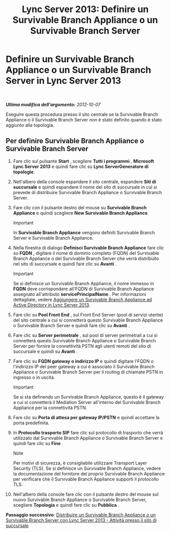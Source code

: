 ﻿---
title: 'Lync Server 2013: Definire un Survivable Branch Appliance o un Survivable Branch Server'
TOCTitle: Definire un Survivable Branch Appliance o un Survivable Branch Server
ms:assetid: 1f49cfbe-30b3-4600-af15-47cb2f58d18a
ms:mtpsurl: https://technet.microsoft.com/it-it/library/Gg398280(v=OCS.15)
ms:contentKeyID: 49299890
ms.date: 08/24/2015
mtps_version: v=OCS.15
ms.translationtype: HT
---

# Definire un Survivable Branch Appliance o un Survivable Branch Server in Lync Server 2013

 

_**Ultima modifica dell'argomento:** 2012-10-07_

Eseguire questa procedura presso il sito centrale se la Survivable Branch Appliance o il Survivable Branch Server non è stato definito quando è stato aggiunto alla topologia.

## Per definire Survivable Branch Appliance o Survivable Branch Server

1.  Fare clic sul pulsante **Start** , scegliere **Tutti i programmi** , **Microsoft Lync Server 2013** e quindi fare clic su **Lync ServerGeneratore di topologie**.

2.  Nell'albero della console espandere il sito centrale, espandere **Siti di succursale** e quindi espandere il nome del sito di succursale in cui si prevede di distribuire Survivable Branch Appliance o Survivable Branch Server.

3.  Fare clic con il pulsante destro del mouse su **Survivable Branch Appliance** e quindi scegliere **New Survivable Branch Appliance**.
    
    > [!important]  
    > In <strong>Survivable Branch Appliance</strong> vengono definiti Survivable Branch Server e Survivable Branch Appliance.

4.  Nella finestra di dialogo **Definisci Survivable Branch Appliance** fare clic su **FQDN** , digitare il nome di dominio completo (FQDN) del Survivable Branch Appliance o del Survivable Branch Server che verrà distribuito nel sito di succursale e quindi fare clic su **Avanti** .
    
    > [!important]  
    > Se si definisce un Survivable Branch Appliance, il nome immesso in <strong>FQDN</strong> deve corrispondere all'FQDN di Survivable Branch Appliance assegnato all'attributo <strong>servicePrincipalName</strong> . Per informazioni dettagliate, vedere <a href="lync-server-2013-add-a-survivable-branch-appliance-to-active-directory.md">Aggiungere un Survivable Branch Appliance ad Active Directory in Lync Server 2013</a>.

5.  Fare clic su **Pool Front End** , sul Front End Server (pool di servizi utente) del sito centrale a cui si connetterà questo Survivable Branch Appliance o Survivable Branch Server e quindi fare clic su **Avanti** .

6.  Fare clic su **Server perimetrale** , sul pool di server perimetrali a cui si connetterà questo Survivable Branch Appliance o Survivable Branch Server per fornire la connettività PSTN agli utenti remoti del sito di succursale e quindi su **Avanti** .

7.  Fare clic su **FQDN gateway o indirizzo IP** e quindi digitare l'FQDN o l'indirizzo IP del peer gateway a cui è associato il Survivable Branch Appliance o Survivable Branch Server per il routing di chiamate PSTN in ingresso o in uscita.
    
    > [!important]  
    > Se si sta definendo un Survivable Branch Appliance, questo è il gateway a cui si connetterà il Mediation Server all'interno del Survivable Branch Appliance per la connettività PSTN.

8.  Fare clic su **Porta di attesa per gateway IP/PSTN** e quindi accettare la porta predefinita.

9.  In **Protocollo trasporto SIP** fare clic sul protocollo di trasporto che verrà utilizzato dal Survivable Branch Appliance o Survivable Branch Server e quindi fare clic su **Fine** .
    

    > [!NOTE]
    > Per motivi di sicurezza, è consigliabile utilizzare Transport Layer Security (TLS). Se si definisce un Survivable Branch Appliance, vedere la documentazione del fornitore del proprio Survivable Branch Appliance per verificare che il Survivable Branch Appliance supporti il protocollo TLS.



10. Nell'albero della console fare clic con il pulsante destro del mouse sul nuovo Survivable Branch Appliance o Survivable Branch Server, scegliere **Topologia** e quindi fare clic su **Pubblica** .

**Passaggio successivo**: [Distribuire un Survivable Branch Appliance o un Survivable Branch Server con Lync Server 2013 - Attività presso il sito di succursale](lync-server-2013-deploy-a-survivable-branch-appliance-or-server-branch-site-task.md)

